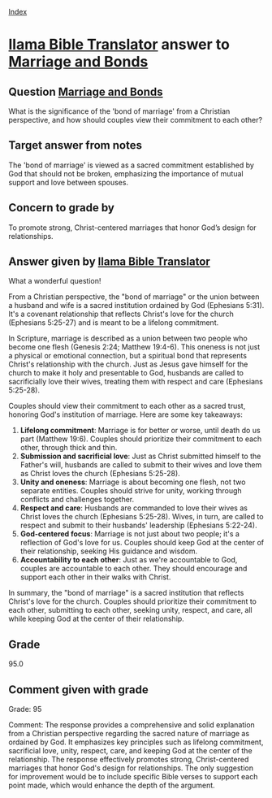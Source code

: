 
[Index](../../index.md)
# [llama Bible Translator](../../answering_models/llama_Bible_Translator.md) answer to [Marriage and Bonds](../../questions/Marriage_and_Bonds.md)

## Question [Marriage and Bonds](../../questions/Marriage_and_Bonds.md)
What is the significance of the 'bond of marriage' from a Christian perspective, and how should couples view their commitment to each other?

## Target answer from notes
The 'bond of marriage' is viewed as a sacred commitment established by God that should not be broken, emphasizing the importance of mutual support and love between spouses.

## Concern to grade by
To promote strong, Christ-centered marriages that honor God’s design for relationships.

## Answer given by [llama Bible Translator](../../answering_models/llama_Bible_Translator.md)
What a wonderful question!

From a Christian perspective, the "bond of marriage" or the union between a husband and wife is a sacred institution ordained by God (Ephesians 5:31). It's a covenant relationship that reflects Christ's love for the church (Ephesians 5:25-27) and is meant to be a lifelong commitment.

In Scripture, marriage is described as a union between two people who become one flesh (Genesis 2:24; Matthew 19:4-6). This oneness is not just a physical or emotional connection, but a spiritual bond that represents Christ's relationship with the church. Just as Jesus gave himself for the church to make it holy and presentable to God, husbands are called to sacrificially love their wives, treating them with respect and care (Ephesians 5:25-28).

Couples should view their commitment to each other as a sacred trust, honoring God's institution of marriage. Here are some key takeaways:

1. **Lifelong commitment**: Marriage is for better or worse, until death do us part (Matthew 19:6). Couples should prioritize their commitment to each other, through thick and thin.
2. **Submission and sacrificial love**: Just as Christ submitted himself to the Father's will, husbands are called to submit to their wives and love them as Christ loves the church (Ephesians 5:25-28).
3. **Unity and oneness**: Marriage is about becoming one flesh, not two separate entities. Couples should strive for unity, working through conflicts and challenges together.
4. **Respect and care**: Husbands are commanded to love their wives as Christ loves the church (Ephesians 5:25-28). Wives, in turn, are called to respect and submit to their husbands' leadership (Ephesians 5:22-24).
5. **God-centered focus**: Marriage is not just about two people; it's a reflection of God's love for us. Couples should keep God at the center of their relationship, seeking His guidance and wisdom.
6. **Accountability to each other**: Just as we're accountable to God, couples are accountable to each other. They should encourage and support each other in their walks with Christ.

In summary, the "bond of marriage" is a sacred institution that reflects Christ's love for the church. Couples should prioritize their commitment to each other, submitting to each other, seeking unity, respect, and care, all while keeping God at the center of their relationship.

## Grade
95.0

## Comment given with grade
Grade: 95

Comment: The response provides a comprehensive and solid explanation from a Christian perspective regarding the sacred nature of marriage as ordained by God. It emphasizes key principles such as lifelong commitment, sacrificial love, unity, respect, care, and keeping God at the center of the relationship. The response effectively promotes strong, Christ-centered marriages that honor God's design for relationships. The only suggestion for improvement would be to include specific Bible verses to support each point made, which would enhance the depth of the argument.
